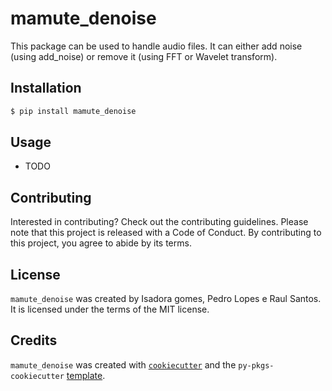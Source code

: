 # mamute_denoise

This package can be used to handle audio files. It can either add noise (using add_noise) or remove it (using FFT or Wavelet transform).

## Installation

```bash
$ pip install mamute_denoise
```

## Usage

- TODO

## Contributing

Interested in contributing? Check out the contributing guidelines. Please note that this project is released with a Code of Conduct. By contributing to this project, you agree to abide by its terms.

## License

`mamute_denoise` was created by Isadora gomes, Pedro Lopes e Raul Santos. It is licensed under the terms of the MIT license.

## Credits

`mamute_denoise` was created with [`cookiecutter`](https://cookiecutter.readthedocs.io/en/latest/) and the `py-pkgs-cookiecutter` [template](https://github.com/py-pkgs/py-pkgs-cookiecutter).
